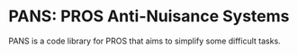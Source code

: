 # PANS: PROS Anti-Nuisance Systems
PANS is a code library for PROS that aims to simplify some difficult tasks.
